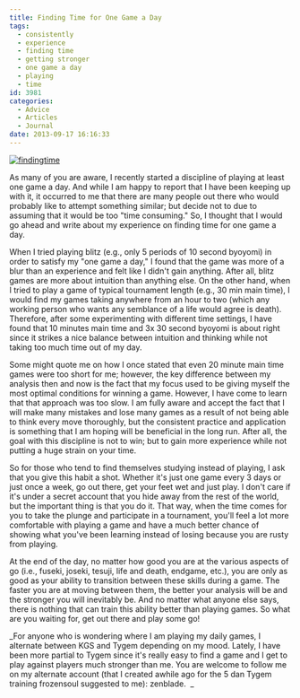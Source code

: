 ```yaml
---
title: Finding Time for One Game a Day
tags:
  - consistently
  - experience
  - finding time
  - getting stronger
  - one game a day
  - playing
  - time
id: 3981
categories:
  - Advice
  - Articles
  - Journal
date: 2013-09-17 16:16:33
---
```


[![findingtime](http://www.bengozen.com/wp-content/uploads/2013/09/findingtime.jpg)](http://www.bengozen.com/wp-content/uploads/2013/09/findingtime.jpg)

As many of you are aware, I recently started a discipline of playing at least one game a day. And while I am happy to report that I have been keeping up with it, it occurred to me that there are many people out there who would probably like to attempt something similar; but decide not to due to assuming that it would be too "time consuming." So, I thought that I would go ahead and write about my experience on finding time for one game a day.

<!--more-->

When I tried playing blitz (e.g., only 5 periods of 10 second byoyomi) in order to satisfy my "one game a day," I found that the game was more of a blur than an experience and felt like I didn't gain anything. After all, blitz games are more about intuition than anything else. On the other hand, when I tried to play a game of typical tournament length (e.g., 30 min main time), I would find my games taking anywhere from an hour to two (which any working person who wants any semblance of a life would agree is death). Therefore, after some experimenting with different time settings, I have found that 10 minutes main time and 3x 30 second byoyomi is about right since it strikes a nice balance between intuition and thinking while not taking too much time out of my day.

Some might quote me on how I once stated that even 20 minute main time games were too short for me; however, the key difference between my analysis then and now is the fact that my focus used to be giving myself the most optimal conditions for winning a game. However, I have come to learn that that approach was too slow. I am fully aware and accept the fact that I will make many mistakes and lose many games as a result of not being able to think every move thoroughly, but the consistent practice and application is something that I am hoping will be beneficial in the long run. After all, the goal with this discipline is not to win; but to gain more experience while not putting a huge strain on your time.

So for those who tend to find themselves studying instead of playing, I ask that you give this habit a shot. Whether it's just one game every 3 days or just once a week, go out there, get your feet wet and just play. I don't care if it's under a secret account that you hide away from the rest of the world, but the important thing is that you do it. That way, when the time comes for you to take the plunge and participate in a tournament, you'll feel a lot more comfortable with playing a game and have a much better chance of showing what you've been learning instead of losing because you are rusty from playing.

At the end of the day, no matter how good you are at the various aspects of go (i.e., fuseki, joseki, tesuji, life and death, endgame, etc.), you are only as good as your ability to transition between these skills during a game. The faster you are at moving between them, the better your analysis will be and the stronger you will inevitably be. And no matter what anyone else says, there is nothing that can train this ability better than playing games. So what are you waiting for, get out there and play some go!

_For anyone who is wondering where I am playing my daily games, I alternate between KGS and Tygem depending on my mood. Lately, I have been more partial to Tygem since it's really easy to find a game and I get to play against players much stronger than me. You are welcome to follow me on my alternate account (that I created awhile ago for the 5 dan Tygem training frozensoul suggested to me): zenblade.  _